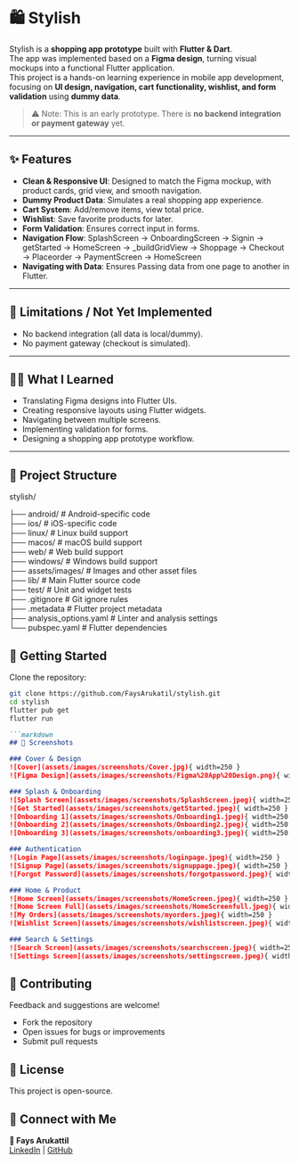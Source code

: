 # 🛍️ Stylish

Stylish is a **shopping app prototype** built with **Flutter & Dart**.  
The app was implemented based on a **Figma design**, turning visual mockups into a functional Flutter application.  
This project is a hands-on learning experience in mobile app development, focusing on **UI design, navigation, cart functionality, wishlist, and form validation** using **dummy data**.  

> ⚠️ Note: This is an early prototype. There is **no backend integration or payment gateway** yet.

---

## ✨ Features

- **Clean & Responsive UI**: Designed to match the Figma mockup, with product cards, grid view, and smooth navigation.  
- **Dummy Product Data**: Simulates a real shopping app experience.  
- **Cart System**: Add/remove items, view total price.  
- **Wishlist**: Save favorite products for later.  
- **Form Validation**: Ensures correct input in forms.  
- **Navigation Flow**: SplashScreen → OnboardingScreen → Signin → getStarted → HomeScreen → _buildGridView → Shoppage → Checkout → Placeorder → PaymentScreen → HomeScreen
-  **Navigating with Data**: Ensures Passing data from one page to another in Flutter.  


---

## 🚫 Limitations / Not Yet Implemented

- No backend integration (all data is local/dummy).  
- No payment gateway (checkout is simulated).  

---

## 🧑‍💻 What I Learned

- Translating Figma designs into Flutter UIs.  
- Creating responsive layouts using Flutter widgets.  
- Navigating between multiple screens.  
- Implementing validation for forms.  
- Designing a shopping app prototype workflow.  

---

## 📂 Project Structure
stylish/

├── android/              # Android-specific code  
├── ios/                  # iOS-specific code  
├── linux/                # Linux build support  
├── macos/                # macOS build support  
├── web/                  # Web build support  
├── windows/              # Windows build support  
├── assets/images/        # Images and other asset files  
├── lib/                  # Main Flutter source code  
├── test/                 # Unit and widget tests  
├── .gitignore            # Git ignore rules  
├── .metadata             # Flutter project metadata  
├── analysis_options.yaml # Linter and analysis settings  
└── pubspec.yaml          # Flutter dependencies  

 
 ## 🚀 Getting Started

Clone the repository:
```bash
git clone https://github.com/FaysArukatil/stylish.git
cd stylish
flutter pub get
flutter run
```
```markdown
```markdown
## 📸 Screenshots

### Cover & Design
![Cover](assets/images/screenshots/Cover.jpg){ width=250 }
![Figma Design](assets/images/screenshots/Figma%20App%20Design.png){ width=250 }

### Splash & Onboarding
![Splash Screen](assets/images/screenshots/SplashScreen.jpeg){ width=250 }
![Get Started](assets/images/screenshots/getStarted.jpeg){ width=250 }
![Onboarding 1](assets/images/screenshots/Onboarding1.jpeg){ width=250 }
![Onboarding 2](assets/images/screenshots/Onboarding2.jpeg){ width=250 }
![Onboarding 3](assets/images/screenshots/onboarding3.jpeg){ width=250 }

### Authentication
![Login Page](assets/images/screenshots/loginpage.jpeg){ width=250 }
![Signup Page](assets/images/screenshots/signuppage.jpeg){ width=250 }
![Forgot Password](assets/images/screenshots/forgotpassword.jpeg){ width=250 }

### Home & Product
![Home Screen](assets/images/screenshots/HomeScreen.jpeg){ width=250 }
![Home Screen Full](assets/images/screenshots/HomeScreenfull.jpeg){ width=250 }
![My Orders](assets/images/screenshots/myorders.jpeg){ width=250 }
![Wishlist Screen](assets/images/screenshots/wishlistscreen.jpeg){ width=250 }

### Search & Settings
![Search Screen](assets/images/screenshots/searchscreen.jpeg){ width=250 }
![Settings Screen](assets/images/screenshots/settingscreen.jpeg){ width=250 }
```

## 🤝 Contributing

Feedback and suggestions are welcome!  

- Fork the repository  
- Open issues for bugs or improvements  
- Submit pull requests



## 📜 License

This project is open-source.


## 🔗 Connect with Me

**👤 Fays Arukattil**  
[LinkedIn](https://www.linkedin.com/in/faysarukattil) | [GitHub](https://github.com/FaysArukattil)




